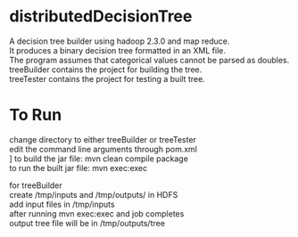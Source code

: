 distributedDecisionTree
=======================

A decision tree builder using hadoop 2.3.0 and map reduce. <br>
It produces a binary decision tree formatted in an XML file. <br>
The program assumes that categorical values cannot be parsed as doubles. <br>
treeBuilder contains the project for building the tree. <br>
treeTester contains the project for testing a built tree. <br>

To Run
===========
change directory to either treeBuilder or treeTester <br>
edit the command line arguments through pom.xml <br>]
to build the jar file: mvn clean compile package <br>
to run the built jar file: mvn exec:exec <br>

for treeBuilder <br>
create /tmp/inputs and /tmp/outputs/ in HDFS <br>
add input files in /tmp/inputs <br>
after running mvn exec:exec and job completes <br>
output tree file will be in /tmp/outputs/tree <br>



